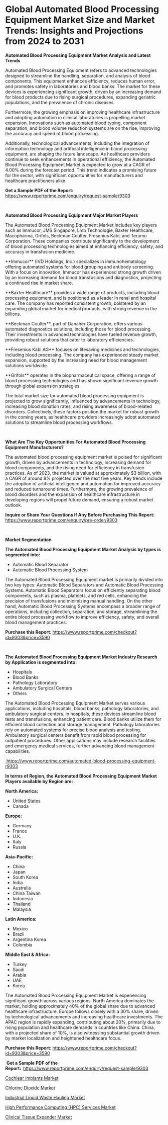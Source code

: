 <p><h1>Global Automated Blood Processing Equipment Market Size and Market Trends: Insights and Projections from 2024 to 2031</h1></p><p><strong>Automated Blood Processing Equipment Market Analysis and Latest Trends</strong></p>
<p><p>Automated Blood Processing Equipment refers to advanced technologies designed to streamline the handling, separation, and analysis of blood components. This equipment enhances efficiency, reduces human error, and promotes safety in laboratories and blood banks. The market for these devices is experiencing significant growth, driven by an increasing demand for blood products due to rising surgical procedures, expanding geriatric populations, and the prevalence of chronic diseases. </p><p>Furthermore, the growing emphasis on improving healthcare infrastructure and adopting automation in clinical laboratories is propelling market expansion. Innovations such as automated blood typing, component separation, and blood volume reduction systems are on the rise, improving the accuracy and speed of blood processing. </p><p>Additionally, technological advancements, including the integration of information technology and artificial intelligence in blood processing equipment, are shaping the future landscape. As healthcare providers continue to seek enhancements in operational efficiency, the Automated Blood Processing Equipment Market is expected to grow at a CAGR of 4.00% during the forecast period. This trend indicates a promising future for the sector, with significant opportunities for manufacturers and healthcare practitioners alike.</p></p>
<p><strong>Get a Sample PDF of the Report:&nbsp;</strong> <a href="https://www.reportprime.com/enquiry/request-sample/9303?utm_campaign=13&utm_medium=2&utm_source=Github&utm_content=ia&utm_term=28112024&utm_id=automated-blood-processing-equipment">https://www.reportprime.com/enquiry/request-sample/9303</a></p>
<p>&nbsp;</p>
<p><strong>Automated Blood Processing Equipment Major Market Players</strong></p>
<p><p>The Automated Blood Processing Equipment Market includes key players such as Immucor, JMS Singapore, Lmb Technologie, Baxter Healthcare, Macopharma, Grifols, Beckman Coulter, Fresenius Kabi, and Terumo Corporation. These companies contribute significantly to the development of blood processing technologies aimed at enhancing efficiency, safety, and accuracy in transfusion medicine.</p><p>**Immucor** (IVD Holdings, Inc.) specializes in immunohematology offering automated systems for blood grouping and antibody screening. With a focus on innovation, Immucor has experienced strong growth driven by an increasing demand for blood transfusions and diagnostics, projecting a continued rise in market share.</p><p>**Baxter Healthcare** provides a wide range of products, including blood processing equipment, and is positioned as a leader in renal and hospital care. The company has reported consistent growth, bolstered by an expanding global market for medical products, with strong revenue in the billions.</p><p>**Beckman Coulter**, part of Danaher Corporation, offers various automated diagnostics solutions, including those for blood processing. Their investments in advanced technologies have fueled revenue growth, providing robust solutions that cater to laboratory efficiencies.</p><p>**Fresenius Kabi AG** focuses on lifesaving medicines and technologies, including blood processing. The company has experienced steady market expansion, supported by the increasing need for blood management solutions worldwide.</p><p>**Grifols** operates in the biopharmaceutical space, offering a range of blood processing technologies and has shown significant revenue growth through global expansion strategies.</p><p>The total market size for automated blood processing equipment is projected to grow significantly, influenced by advancements in technology, increasing blood donation rates, and rising awareness of blood-related disorders. Collectively, these factors position the market for robust growth in the coming years, as healthcare providers increasingly adopt automated solutions to streamline blood processing workflows.</p></p>
<p>&nbsp;</p>
<p><strong>What Are The Key Opportunities For Automated Blood Processing Equipment Manufacturers?</strong></p>
<p><p>The automated blood processing equipment market is poised for significant growth, driven by advancements in technology, increasing demand for blood components, and the rising need for efficiency in transfusion practices. As of 2023, the market is valued at approximately $3 billion, with a CAGR of around 8% projected over the next five years. Key trends include the adoption of artificial intelligence and automation for improved accuracy and reduced turnaround times. Furthermore, the growing prevalence of blood disorders and the expansion of healthcare infrastructure in developing regions will propel future demand, ensuring a robust market outlook.</p></p>
<p><strong>Inquire or Share Your Questions If Any Before Purchasing This Report:</strong> <a href="https://www.reportprime.com/enquiry/pre-order/9303?utm_campaign=13&utm_medium=2&utm_source=Github&utm_content=ia&utm_term=28112024&utm_id=automated-blood-processing-equipment">https://www.reportprime.com/enquiry/pre-order/9303</a></p>
<p>&nbsp;</p>
<p><strong>Market Segmentation</strong></p>
<p><strong>The Automated Blood Processing Equipment Market Analysis by types is segmented into:</strong></p>
<p><ul><li>Automatic Blood Separator</li><li>Automatic Blood Processing System</li></ul></p>
<p><p>The Automated Blood Processing Equipment market is primarily divided into two key types: Automatic Blood Separators and Automatic Blood Processing Systems. Automatic Blood Separators focus on efficiently separating blood components, such as plasma, platelets, and red cells, enhancing the precision of transfusions and minimizing manual handling. On the other hand, Automatic Blood Processing Systems encompass a broader range of operations, including collection, separation, and storage, streamlining the entire blood processing workflow to improve efficiency, safety, and overall blood management practices.</p></p>
<p><strong>Purchase this Report:&nbsp;</strong><a href="https://www.reportprime.com/checkout?id=9303&price=3590&utm_campaign=13&utm_medium=2&utm_source=Github&utm_content=ia&utm_term=28112024&utm_id=automated-blood-processing-equipment">https://www.reportprime.com/checkout?id=9303&price=3590</a></p>
<p>&nbsp;</p>
<p><strong>The Automated Blood Processing Equipment Market Industry Research by Application is segmented into:</strong></p>
<p><ul><li>Hospitals</li><li>Blood Banks</li><li>Pathology Laboratory</li><li>Ambulatory Surgical Centers</li><li>Others</li></ul></p>
<p><p>The Automated Blood Processing Equipment Market serves various applications, including hospitals, blood banks, pathology laboratories, and ambulatory surgical centers. In hospitals, these devices streamline blood tests and transfusions, enhancing patient care. Blood banks utilize them for efficient blood collection and storage management. Pathology laboratories rely on automated systems for precise blood analysis and testing. Ambulatory surgical centers benefit from rapid blood processing for outpatient procedures. Other applications may include research facilities and emergency medical services, further advancing blood management capabilities.</p></p>
<p><a href="https://www.reportprime.com/automated-blood-processing-equipment-r9303?utm_campaign=13&utm_medium=2&utm_source=Github&utm_content=ia&utm_term=28112024&utm_id=automated-blood-processing-equipment">&nbsp;https://www.reportprime.com/automated-blood-processing-equipment-r9303</a></p>
<p><strong>In terms of Region, the Automated Blood Processing Equipment Market Players available by Region are:</strong></p>
<p>
    <p> <strong> North America: </strong>
        <ul>
            <li>United States</li>
            <li>Canada</li>
        </ul>
        </p> 
    <p> <strong> Europe: </strong>
        <ul>
            <li>Germany</li>
            <li>France</li>
            <li>U.K.</li>
            <li>Italy</li>
            <li>Russia</li>
        </ul>
        </p> 
    <p> <strong> Asia-Pacific: </strong>
        <ul>
            <li>China</li>
            <li>Japan</li>
            <li>South Korea</li>
            <li>India</li>
            <li>Australia</li>
            <li>China Taiwan</li>
            <li>Indonesia</li>
            <li>Thailand</li>
            <li>Malaysia</li>
        </ul>
        </p> 
    <p> <strong> Latin America: </strong>
        <ul>
            <li>Mexico</li>
            <li>Brazil</li>
            <li>Argentina Korea</li>
            <li>Colombia</li>
        </ul>
        </p> 
    <p> <strong> Middle East & Africa: </strong>
        <ul>
            <li>Turkey</li>
            <li>Saudi</li>
            <li>Arabia</li>
            <li>UAE</li>
            <li>Korea</li>
        </ul>
    </p>
    </p>
<p><p>The Automated Blood Processing Equipment Market is experiencing significant growth across various regions. North America dominates the market, holding approximately 40% of the global share due to advanced healthcare infrastructure. Europe follows closely with a 30% share, driven by technological advancements and increasing healthcare investments. The APAC region is rapidly expanding, contributing about 20%, primarily due to rising population and healthcare demands in countries like China. China, with a projected share of 10%, is also witnessing substantial growth driven by market localization and heightened healthcare focus.</p></p>
<p><strong>Purchase this Report: </strong><a href="https://www.reportprime.com/checkout?id=9303&price=3590&utm_campaign=13&utm_medium=2&utm_source=Github&utm_content=ia&utm_term=28112024&utm_id=automated-blood-processing-equipment">https://www.reportprime.com/checkout?id=9303&price=3590</a></p>
<p>&nbsp;<strong>Get a Sample PDF of the Report:&nbsp;&nbsp;</strong><a href="https://www.reportprime.com/enquiry/request-sample/9303?utm_campaign=13&utm_medium=2&utm_source=Github&utm_content=ia&utm_term=28112024&utm_id=automated-blood-processing-equipment">https://www.reportprime.com/enquiry/request-sample/9303</a></p>
<p><strong></strong></p>
<p><p><a href="https://www.linkedin.com/pulse/projecting-growth-cochlear-implants-market-insights-expected-1rf7e?utm_campaign=13&utm_medium=2&utm_source=Github&utm_content=ia&utm_term=28112024&utm_id=automated-blood-processing-equipment">Cochlear Implants Market</a></p><p><a href="https://www.linkedin.com/pulse/analyzing-chlorine-dioxide-market-dynamics-growth-drivers-naire?utm_campaign=13&utm_medium=2&utm_source=Github&utm_content=ia&utm_term=28112024&utm_id=automated-blood-processing-equipment">Chlorine Dioxide Market</a></p><p><a href="https://issuu.com/reportprime-2/docs/industrial-liquid-waste-hauling-mar_1f9b03b4512ed2?utm_campaign=13&utm_medium=2&utm_source=Github&utm_content=ia&utm_term=28112024&utm_id=automated-blood-processing-equipment">Industrial Liquid Waste Hauling Market</a></p><p><a href="https://issuu.com/reportprime-2/docs/high-performance-computing-hpc-serv_ce4ece629bf8eb?utm_campaign=13&utm_medium=2&utm_source=Github&utm_content=ia&utm_term=28112024&utm_id=automated-blood-processing-equipment">High Performance Computing (HPC) Services Market</a></p><p><a href="https://github.com/Chiragrp22/Market-Research-Report-List-6/blob/main/clinical-tissue-expander-market.md?utm_campaign=13&utm_medium=2&utm_source=Github&utm_content=ia&utm_term=28112024&utm_id=automated-blood-processing-equipment">Clinical Tissue Expander Market</a></p></p>